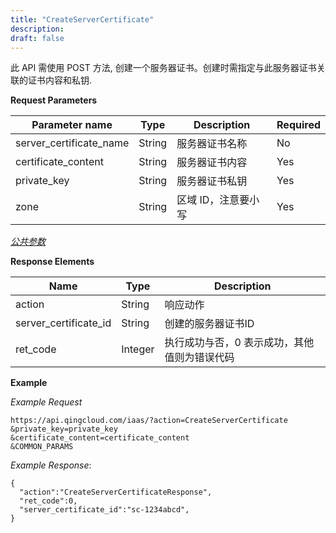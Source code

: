 ```yaml
---
title: "CreateServerCertificate"
description: 
draft: false
---
```




此 API 需使用 POST 方法, 创建一个服务器证书。创建时需指定与此服务器证书关联的证书内容和私钥.

**Request Parameters**

| Parameter name | Type | Description | Required |
| --- | --- | --- | --- |
| server_certificate_name | String | 服务器证书名称 | No |
| certificate_content | String | 服务器证书内容 | Yes |
| private_key | String | 服务器证书私钥 | Yes |
| zone | String | 区域 ID，注意要小写 | Yes |

[_公共参数_](../../../parameters/)

**Response Elements**

| Name | Type | Description |
| --- | --- | --- |
| action | String | 响应动作 |
| server_certificate_id | String | 创建的服务器证书ID |
| ret_code | Integer | 执行成功与否，0 表示成功，其他值则为错误代码 |

**Example**

_Example Request_

```
https://api.qingcloud.com/iaas/?action=CreateServerCertificate
&private_key=private_key
&certificate_content=certificate_content
&COMMON_PARAMS
```

_Example Response_:

```
{
  "action":"CreateServerCertificateResponse",
  "ret_code":0,
  "server_certificate_id":"sc-1234abcd",
}
```
